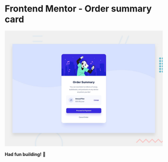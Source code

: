 # Frontend Mentor - Order summary card

![Design preview for the Order summary card coding challenge](./design/desktop-preview.jpg)

**Had fun building!** 🚀
